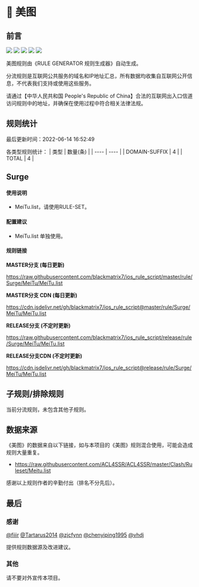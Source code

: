 # 🧸 美图

## 前言

![](https://shields.io/badge/-移除重复规则-ff69b4) ![](https://shields.io/badge/-DOMAIN与DOMAIN--SUFFIX合并-green) ![](https://shields.io/badge/-DOMAIN--SUFFIX间合并-critical) ![](https://shields.io/badge/-DOMAIN--SUFFIX与DOMAIN--KEYWORD合并-blue) ![](https://shields.io/badge/-IP--CIDR(6)合并-blueviolet) 

美图规则由《RULE GENERATOR 规则生成器》自动生成。

分流规则是互联网公共服务的域名和IP地址汇总，所有数据均收集自互联网公开信息，不代表我们支持或使用这些服务。

请通过【中华人民共和国 People's Republic of China】合法的互联网出入口信道访问规则中的地址，并确保在使用过程中符合相关法律法规。

## 规则统计

最后更新时间：2022-06-14 16:52:49

各类型规则统计：
| 类型 | 数量(条)  | 
| ---- | ----  |
| DOMAIN-SUFFIX | 4  | 
| TOTAL | 4  | 


## Surge 

#### 使用说明
- MeiTu.list，请使用RULE-SET。

#### 配置建议
- MeiTu.list 单独使用。

#### 规则链接
**MASTER分支 (每日更新)**

https://raw.githubusercontent.com/blackmatrix7/ios_rule_script/master/rule/Surge/MeiTu/MeiTu.list

**MASTER分支 CDN (每日更新)**

https://cdn.jsdelivr.net/gh/blackmatrix7/ios_rule_script@master/rule/Surge/MeiTu/MeiTu.list

**RELEASE分支 (不定时更新)**

https://raw.githubusercontent.com/blackmatrix7/ios_rule_script/release/rule/Surge/MeiTu/MeiTu.list

**RELEASE分支CDN (不定时更新)**

https://cdn.jsdelivr.net/gh/blackmatrix7/ios_rule_script@release/rule/Surge/MeiTu/MeiTu.list

## 子规则/排除规则


当前分流规则，未包含其他子规则。

## 数据来源

《美图》的数据来自以下链接，如与本项目的《美图》规则混合使用，可能会造成规则大量重复。

- https://raw.githubusercontent.com/ACL4SSR/ACL4SSR/master/Clash/Ruleset/Meitu.list


感谢以上规则作者的辛勤付出（排名不分先后）。

## 最后

### 感谢

[@fiiir](https://github.com/fiiir) [@Tartarus2014](https://github.com/Tartarus2014) [@zjcfynn](https://github.com/zjcfynn) [@chenyiping1995](https://github.com/chenyiping1995) [@vhdj](https://github.com/vhdj)

提供规则数据源及改进建议。

### 其他

请不要对外宣传本项目。